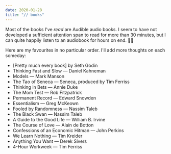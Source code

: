 ```yaml
---
date: 2020-01-28
title: "// books"
---
```


Most of the books I've *read* are Audible audio books. I seem to have not developed a sufficient attention span to read for more than 30 minutes, but I can quite happily listen to an audiobook for hours on end. 🤷‍♂️

Here are my favourites in no particular order. I'll add more thoughts on each someday:

- [Pretty much every book] by Seth Godin
- Thinking Fast and Slow — Daniel Kahneman
- Models — Mark Manson
- The Tao of Seneca — Seneca, produced by Tim Ferriss
- Thinking in Bets — Annie Duke
- The Mom Test — Rob Fitzpatrick
- Permanent Record — Edward Snowden
- Essentialism — Greg McKeown
- Fooled by Randomness — Nassim Taleb
- The Black Swan — Nassim Taleb
- A Guide to the Good Life — William B. Irvine
- The Course of Love — Alain de Botton
- Confessions of an Economic Hitman — John Perkins
- We Learn Nothing — Tim Kreider
- Anything You Want — Derek Sivers
- 4-Hour Workweek — Tim Ferriss